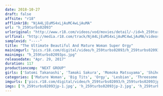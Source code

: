 ```yaml
---
date: 2018-10-27
draft: false
affsite: "r18"
afflinkr18: "NjA4LjEuMS4xLjAuMC4wLjAuMA"
url: "h_259turbs02093"
urloriginal: "http://www.r18.com/videos/vod/movies/detail/-/id=h_259turbs02093"
urlfinal: "http://media.r18.com/track/NjA4LjEuMS4xLjAuMC4wLjAuMA/videos/vod/movies/detail/-/id=h_259turbs02093"
samplevid: "----"
title: "The Ultimate Beautiful And Mature Woman Super Orgy"
mainimgurl: "pics.r18.com/digital/video/h_259turbs02093/h_259turbs02093ps.jpg"
mainimgs: "h_259turbs02093ps.jpg"
releasedate: "Apr. 29, 2017"
duration: 117
productioncomp: "NEXT GROUP"
girls: ['Satomi Takanashi', 'Tamaki Sakura', 'Momoka Matsuyama', 'Shiho Kitahara', 'Ryoko Mizushima', 'Sakura Moriguchi', 'Mariko Wada', 'Masumi Sakazaki']
categories: ['Mature Woman', 'Big Tits', 'Orgy', 'Lesbian', 'Threesome / Foursome']
imgurls: ['pics.r18.com/digital/video/h_259turbs02093/h_259turbs02093jp-1.jpg', 'pics.r18.com/digital/video/h_259turbs02093/h_259turbs02093jp-2.jpg', 'pics.r18.com/digital/video/h_259turbs02093/h_259turbs02093jp-3.jpg', 'pics.r18.com/digital/video/h_259turbs02093/h_259turbs02093jp-4.jpg', 'pics.r18.com/digital/video/h_259turbs02093/h_259turbs02093jp-5.jpg', 'pics.r18.com/digital/video/h_259turbs02093/h_259turbs02093jp-6.jpg', 'pics.r18.com/digital/video/h_259turbs02093/h_259turbs02093jp-7.jpg', 'pics.r18.com/digital/video/h_259turbs02093/h_259turbs02093jp-8.jpg', 'pics.r18.com/digital/video/h_259turbs02093/h_259turbs02093jp-9.jpg', 'pics.r18.com/digital/video/h_259turbs02093/h_259turbs02093jp-10.jpg', 'pics.r18.com/digital/video/h_259turbs02093/h_259turbs02093jp-11.jpg', 'pics.r18.com/digital/video/h_259turbs02093/h_259turbs02093jp-12.jpg', 'pics.r18.com/digital/video/h_259turbs02093/h_259turbs02093jp-13.jpg', 'pics.r18.com/digital/video/h_259turbs02093/h_259turbs02093jp-14.jpg', 'pics.r18.com/digital/video/h_259turbs02093/h_259turbs02093jp-15.jpg', 'pics.r18.com/digital/video/h_259turbs02093/h_259turbs02093jp-16.jpg', 'pics.r18.com/digital/video/h_259turbs02093/h_259turbs02093jp-17.jpg', 'pics.r18.com/digital/video/h_259turbs02093/h_259turbs02093jp-18.jpg', 'pics.r18.com/digital/video/h_259turbs02093/h_259turbs02093jp-19.jpg', 'pics.r18.com/digital/video/h_259turbs02093/h_259turbs02093jp-20.jpg']
imgs: ['h_259turbs02093jp-1.jpg', 'h_259turbs02093jp-2.jpg', 'h_259turbs02093jp-3.jpg', 'h_259turbs02093jp-4.jpg', 'h_259turbs02093jp-5.jpg', 'h_259turbs02093jp-6.jpg', 'h_259turbs02093jp-7.jpg', 'h_259turbs02093jp-8.jpg', 'h_259turbs02093jp-9.jpg', 'h_259turbs02093jp-10.jpg', 'h_259turbs02093jp-11.jpg', 'h_259turbs02093jp-12.jpg', 'h_259turbs02093jp-13.jpg', 'h_259turbs02093jp-14.jpg', 'h_259turbs02093jp-15.jpg', 'h_259turbs02093jp-16.jpg', 'h_259turbs02093jp-17.jpg', 'h_259turbs02093jp-18.jpg', 'h_259turbs02093jp-19.jpg', 'h_259turbs02093jp-20.jpg']
---
```

